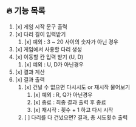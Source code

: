 ## 🔥 기능 목록 
1. [x] 게임 시작 문구 출력
2. [x] 다리 길이 입력받기
   1. [x] 예외 : 3 ~ 20 사이의 숫자가 아닌 경우
3. [x] 게임에서 사용할 다리 생성
4. [x] 이동할 칸 입력 받기 (U, D)
   1. [x] 예외 : U, D가 아닌경우
5. [x] 결과 계산
6. [x] 결과 출력
   1. [x] 건널 수 없으면 다시시도 or 재시작 물어보기
      1. [x] 예외 : R, Q가 아닌경우
      2. [x] 종료 : 최종 결과 출력 후 종료
      3. [x] 재시작 : 횟수 + 1 하고 다시 시작
   2. [ ] 다리를 다 건넜으면? 결과, 총 시도횟수 출력